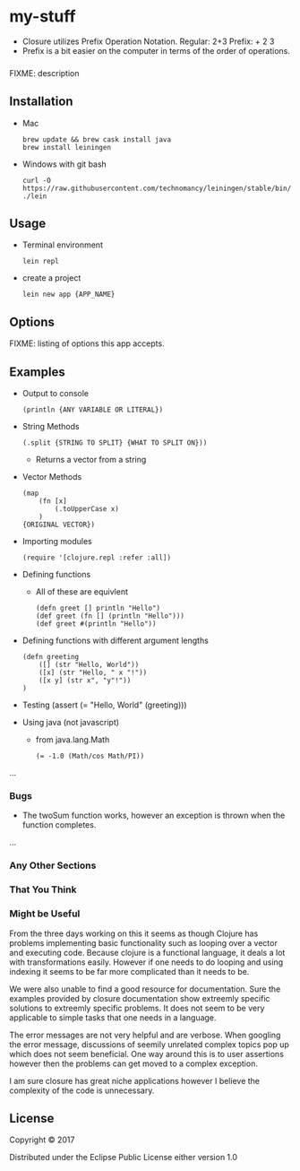# my-stuff

* Closure utilizes Prefix Operation Notation. 
    Regular: 2+3
    Prefix: + 2 3
* Prefix is a bit easier on the computer in terms of the order of operations.

### 

FIXME: description

## Installation

* Mac
    ```
    brew update && brew cask install java
    brew install leiningen
    ```
* Windows with git bash
    ```
    curl -O https://raw.githubusercontent.com/technomancy/leiningen/stable/bin/lein
    ./lein
    ```








## Usage

* Terminal environment
    ```
    lein repl
    ```
* create a project
    ```
    lein new app {APP_NAME} 
    ```

<!-- 
FIXME: explanation

    $ java -jar my-stuff-0.1.0-standalone.jar [args] -->

## Options

FIXME: listing of options this app accepts.

## Examples
* Output to console
    ```
    (println {ANY VARIABLE OR LITERAL})
    ```

* String Methods
    ```
    (.split {STRING TO SPLIT} {WHAT TO SPLIT ON}))
    ```
    * Returns a vector from a string

* Vector Methods
    ```
    (map 
        (fn [x] 
            (.toUpperCase x)
        )
    {ORIGINAL VECTOR})
    ```

* Importing modules
    ```
    (require '[clojure.repl :refer :all])
    ```

* Defining functions
    * All of these are equivlent
        ```
        (defn greet [] println "Hello")
        (def greet (fn [] (println "Hello")))
        (def greet #(println "Hello"))
        ```


* Defining functions with different argument lengths
    ```
    (defn greeting 
        ([] (str "Hello, World")) 
        ([x] (str "Hello, " x "!")) 
        ([x y] (str x", "y"!"))
    )
    ```

* Testing 
    (assert (= "Hello, World" (greeting)))


* Using java (not javascript)
    * from java.lang.Math
        ```
        (= -1.0 (Math/cos Math/PI))
        ```




...

### Bugs

* The twoSum function works, however an exception is thrown when the function completes.

...

### Any Other Sections
### That You Think
### Might be Useful

From the three days working on this it seems as though Clojure has problems implementing basic functionality such as looping over a vector and executing code. Because clojure is a functional language, it deals a lot with transformations easily. However if one needs to do looping and using indexing it seems to be far more complicated than it needs to be. 

We were also unable to find a good resource for documentation. Sure the examples provided by closure documentation show extreemly specific solutions to extreemly specific problems. It does not seem to be very applicable to simple tasks that one needs in a language. 

The error messages are not very helpful and are verbose. When googling the error message, discussions of seemily unrelated complex topics pop up which does not seem beneficial. One way around this is to user assertions however then the problems can get moved to a complex exception.

I am sure closure has great niche applications however I believe the complexity of the code is unnecessary.





## License

Copyright © 2017 

Distributed under the Eclipse Public License either version 1.0
